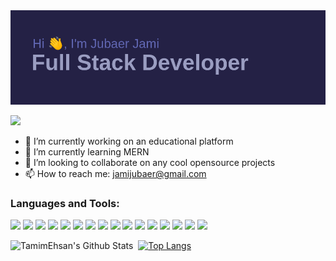
<img src="https://raw.githubusercontent.com/logolica99/logolica99/main/header.png"/>

![](https://komarev.com/ghpvc/?username=logolica99&color=blueviolet)


- 🔭 I’m currently working on an educational platform
- 🌱 I’m currently learning MERN
- 👯 I’m looking to collaborate on any cool opensource projects
- 📫 How to reach me: jamijubaer@gmail.com

### Languages and Tools:


<p align="left">
<img src="https://img.shields.io/badge/python-122d54?style=for-the-badge&logo=python&logoColor=white" height="25"/>
  <img src="https://img.shields.io/badge/django-0f3e2e?style=for-the-badge&logo=django&logoColor=white" height="25"/>
<img src="https://img.shields.io/badge/HTML5-E34F26?style=for-the-badge&logo=html5&logoColor=white" height="25" />
<img src="https://img.shields.io/badge/CSS3-1572B6?style=for-the-badge&logo=css3&logoColor=white" height="25" />
<img src="https://img.shields.io/badge/Bootstrap-563D7C?style=for-the-badge&logo=bootstrap&logoColor=white" height="25"/>
<img src="https://img.shields.io/badge/Sass-CC6699?style=for-the-badge&logo=sass&logoColor=white" height="25" />
<img src="https://img.shields.io/badge/JavaScript-F7DF1E?style=for-the-badge&logo=javascript&logoColor=black" height="25"/>
<img src="https://img.shields.io/badge/React-20232A?style=for-the-badge&logo=react&logoColor=61DAFB" height="25"/>
<img src="https://img.shields.io/badge/React_Router-CA4245?style=for-the-badge&logo=react-router&logoColor=white" height="25"/>
<img src="https://img.shields.io/badge/next.js-000000?style=for-the-badge&logo=nextdotjs&logoColor=white" height="25"/>

<img src="https://img.shields.io/badge/Node.js-339933?style=for-the-badge&logo=nodedotjs&logoColor=white" height="25"/>
<img src="https://img.shields.io/badge/Express.js-000000?style=for-the-badge&logo=express&logoColor=white" height="25"/>
<img src="https://img.shields.io/badge/MongoDB-4EA94B?style=for-the-badge&logo=mongodb&logoColor=white" height="25"/>
<img src="https://img.shields.io/badge/ubuntu-d64613.svg?style=for-the-badge&logo=ubuntu&logoColor=white" height="25"/>
<img src="https://img.shields.io/badge/git-f05134.svg?style=for-the-badge&logo=git&logoColor=white" height="25"/>
<img src="https://img.shields.io/badge/GitHub-100000?style=for-the-badge&logo=github&logoColor=white" height="25"/>

</p>

<img align="left" alt="TamimEhsan's Github Stats" src="https://github-readme-stats.vercel.app/api?username=logolica99&show_icons=true" />   &nbsp;
[![Top Langs](https://github-readme-stats.vercel.app/api/top-langs/?username=logolica99&layout=compact)](https://github.com/anuraghazra/github-readme-stats) 


<!--
<img align="left" alt="Mehrab Haque's Github Stats" src="https://github-readme-stats.vercel.app/api?username=logolica99&show_icons=true" />    &nbsp;
[![Top Langs](https://github-readme-stats.vercel.app/api/top-langs?username=logolica99&count_private=true&show_icons=true)](https://github.com/anuraghazra/github-readme-stats)
-->

